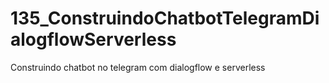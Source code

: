 # 135_ConstruindoChatbotTelegramDialogflowServerless
Construindo chatbot no telegram com dialogflow e serverless
